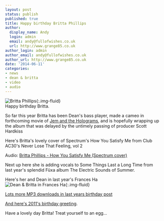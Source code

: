 ```yaml
---
layout: post
status: publish
published: true
title: Happy birthday Britta Phillips
author:
  display_name: Andy
  login: admin
  email: andy@fullofwishes.co.uk
  url: http://www.grange85.co.uk
author_login: admin
author_email: andy@fullofwishes.co.uk
author_url: http://www.grange85.co.uk
date: '2014-06-11'
categories:
- news
- dean & britta
- video
- audio
---
```

![Britta Phillips](https://farm7.staticflickr.com/6031/5896032582_d1a11c5ac3_z.jpg){:.img-fluid}  
Happy birthday Britta.

So far this year Britta has been Dean's bass player, made a cameo in forthcoming movie of [Jem and the Holograms](http://www.imdb.com/title/tt3614530/combined), and is hopefully wrapping up the album that was delayed by the untimely passing of producer Scott Hardkiss

Here's Britta's lovely cover of Spectrum's How You Satisfy Me from Club AC30's Never Lose That Feeling, vol 2

Audio: [Britta Phillips - How You Satisfy Me (Spectrum cover)](https://media.fullofwishes.co.uk/00-misc/audio/britta-phillips-how-you-satisfy-me.mp3)

Next up here she is adding vocals to Some Things Last a Long Time from last year's splendid Füxa album The Electric Sounds of Summer.  


Here's her and Dean in last year's Frances Ha  
![Dean & Britta in Frances Ha](https://media.fullofwishes.co.uk/00-misc/pictures/frances-ha-screencap.jpg){:.img-fluid}

[Lots more MP3 downloads in last years birthday post](/2013/06/11/happy-birthday-britta-phillips/)

[And here's 2011's birthday greeting](/2012/06/11/audio-happy-birthday-britta-phillips/).

Have a lovely day Britta! Treat yourself to an egg...  

